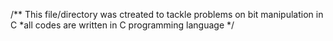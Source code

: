 /** This file/directory was ctreated to tackle problems on bit manipulation in C
*all codes are written in C programming language
*/
